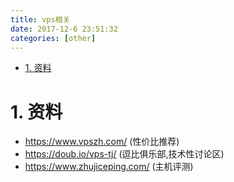 ```yaml
---
title: vps相关
date: 2017-12-6 23:51:32
categories: [other]
---
```


<!-- TOC -->

- [1. 资料](#1-资料)

<!-- /TOC -->



<a id="markdown-1-资料" name="1-资料"></a>
# 1. 资料
* https://www.vpszh.com/ (性价比推荐)
* https://doub.io/vps-tj/ (逗比俱乐部,技术性讨论区)
* https://www.zhujiceping.com/ (主机评测)

